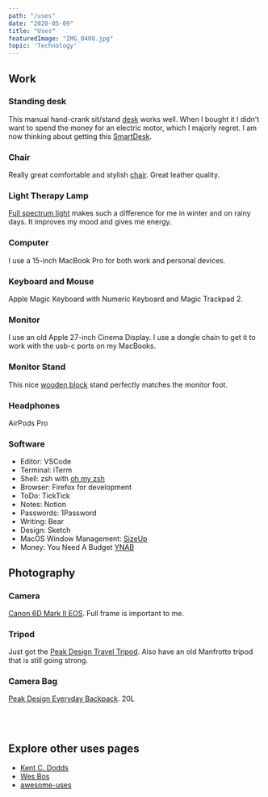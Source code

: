 ```yaml
---
path: "/uses"
date: "2020-05-09"
title: "Uses"
featuredImage: "IMG_0408.jpg"
topic: 'Technology'
---
```


## Work

### Standing desk 
This manual hand-crank sit/stand [desk](https://www.ikea.com/us/en/p/skarsta-desk-sit-stand-white-s89324812/) works well.  When I bought it I didn’t want to spend the money for an electric motor, which I majorly regret.  I am now thinking about getting this [SmartDesk](https://www.autonomous.ai/standing-desks/smartdesk-2-business?option1=1&option2=6&option16=38&option17=41).

### Chair 
Really great comfortable and stylish [chair](https://www.ikea.com/us/en/p/alefjaell-office-chair-grann-golden-brown-70419985/).  Great leather quality.

### Light Therapy Lamp
[Full spectrum light](https://www.verilux.com/collections/happylight-therapy-lamps-boxes/products/happylight-lumi) makes such a difference for me in winter and on rainy days.  It improves my mood and gives me energy.


### Computer
I use a 15-inch MacBook Pro for both work and personal devices.

### Keyboard and Mouse
Apple Magic Keyboard with Numeric Keyboard and Magic Trackpad 2.

### Monitor
I use an old Apple 27-inch Cinema Display.  I use a dongle chain to get it to work with the usb-c ports on my MacBooks.

### Monitor Stand
This nice [wooden block](https://www.etsy.com/listing/113504434/the-last-stand-for-thunderbolt-imac-and?ref=yr_purchases) stand perfectly matches the monitor foot.

### Headphones
AirPods Pro

### Software

- Editor: VSCode
- Terminal: iTerm
- Shell: zsh with [oh my zsh](https://ohmyz.sh)
- Browser: Firefox for development
- ToDo: TickTick
- Notes: Notion
- Passwords: 1Password
- Writing: Bear
- Design: Sketch
- MacOS Window Management: [SizeUp](http://www.irradiatedsoftware.com/sizeup/)
- Money: You Need A Budget [YNAB](https://www.youneedabudget.com/)



## Photography
### Camera
[Canon 6D Mark II EOS](https://www.bhphotovideo.com/c/product/1346734-REG/canon_eos_6d_mark_ii.html). Full frame is important to me.

### Tripod
Just got the [Peak Design Travel Tripod](https://www.peakdesign.com/products/travel-tripod).  Also have an old Manfrotto tripod that is still going strong.

### Camera Bag
[Peak Design Everyday Backpack](https://www.peakdesign.com/products/everyday-backpack?variant=29743300837420).  20L


<br />
<br />

## Explore other uses pages
- [Kent C. Dodds](https://kentcdodds.com/uses/) 
- [Wes Bos](https://www.wesbos.com/uses)
- [awesome-uses](https://github.com/wesbos/awesome-uses)